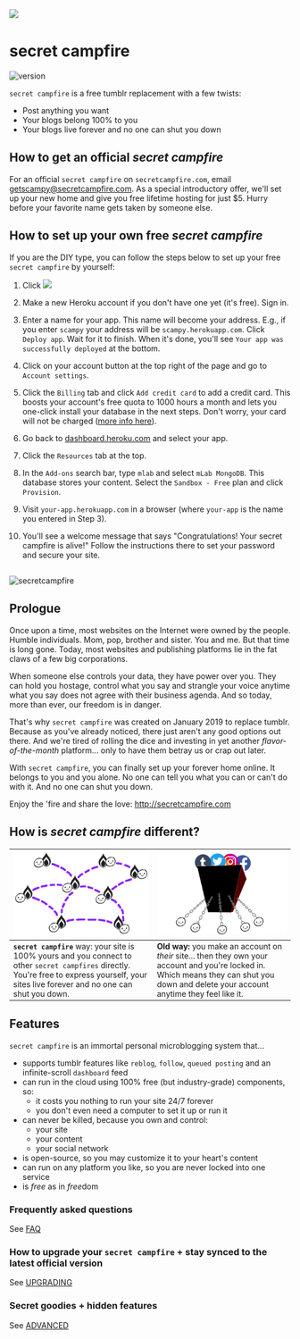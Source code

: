 <img src="public/media/logoLight.png" height="60">

# secret campfire 
![version](https://img.shields.io/badge/version-1.1.0-blue.svg?style=for-the-badge)

`secret campfire` is a free tumblr replacement with a few twists:
- Post anything you want
- Your blogs belong 100% to you
- Your blogs live forever and no one can shut you down 

## How to get an official *secret campfire* 

For an official `secret campfire` on `secretcampfire.com`, email [getscampy@secretcampfire.com](mailto:getscampy@secretcampfire.com). As a special introductory offer, we'll set up your new home and give you free lifetime hosting for just $5. Hurry before your favorite name gets taken by someone else.

## How to set up your own free *secret campfire* 

If you are the DIY type, you can follow the steps below to set up your free `secret campfire` by yourself:

1. Click <a href="https://heroku.com/deploy" target="_blank" title="Deploy"><img src="https://www.herokucdn.com/deploy/button.png"></a>

2. Make a new Heroku account if you don't have one yet (it's free). Sign in.

3. Enter a name for your app. This name will become your address. E.g., if you enter `scampy` your address will be `scampy.herokuapp.com`. Click `Deploy app`. Wait for it to finish. When it's done, you'll see `Your app was successfully deployed` at the bottom.

4. Click on your account button at the top right of the page and go to `Account settings`. 

5. Click the `Billing` tab and click `Add credit card` to add a credit card. This boosts your account's free quota to 1000 hours a month and lets you one-click install your database in the next steps. Don't worry, your card will not be charged ([more info here](docs/FAQ.md#why-do-i-need-to-provide-my-credit-card-to-heroku-if-its-100-free)).

6. Go back to <a href="https://dashboard.heroku.com" target="_blank">dashboard.heroku.com</a> and select your app.

7. Click the `Resources` tab at the top.

8. In the `Add-ons` search bar, type `mlab` and select `mLab MongoDB`. This database stores your content. Select the `Sandbox - Free` plan and click `Provision`.

9. Visit `your-app.herokuapp.com` in a browser (where `your-app` is the name you entered in Step 3). 

10. You'll see a welcome message that says "Congratulations! Your secret campfire is alive!" Follow the instructions there to set your password and secure your site. 
  
## 

![secretcampfire](public/media/glowingForest.jpg)

## Prologue

Once upon a time, most websites on the Internet were owned by the people. Humble individuals. Mom, pop, brother and sister. You and me. But that time is long gone. Today, most websites and publishing platforms lie in the fat claws of a few big corporations. 

When someone else controls your data, they have power over you. They can hold you hostage, control what you say and strangle your voice anytime what you say does not agree with their business agenda. And so today, more than ever, our freedom is in danger.

That's why `secret campfire` was created on January 2019 to replace tumblr. Because as you've already noticed, there just aren't any good options out there. And we're tired of rolling the dice and investing in yet another *flavor-of-the-month* platform... only to have them betray us or crap out later.  

With `secret campfire`, you can finally set up your forever home online. It belongs to you and you alone. No one can tell you what you can or can't do with it. And no one can shut you down. 

Enjoy the 'fire and share the love: http://secretcampfire.com

## How is *secret campfire* different?


| <img src="docs/media/new-way.png" alt="secret campfire way"> | <img src="docs/media/old-way.png" alt="Evil way">  |
| -------------------------------------------------- | ------------------------------------------------------------ |
| **`secret campfire`** way: your site is 100% yours and you connect to other `secret campfires` directly. You're free to express yourself, your sites live forever and no one can shut you down. | **Old way:** you make an account on *their* site... then they own your account and you're locked in. Which means they can shut you down and delete your account anytime they feel like it. | **Old way:** you make an account on their site... then they own your account and you're locked in. Which means they can shut you down and delete your account anytime they feel like it. |

## Features

`secret campfire` is an immortal personal microblogging system that...
- supports tumblr features like `reblog`, `follow`, `queued posting` and an infinite-scroll `dashboard` feed
- can run in the cloud using 100% free (but industry-grade) components, so:
  - it costs you nothing to run your site 24/7 forever 
  - you don't even need a computer to set it up or run it
- can never be killed, because you own and control:
  - your site
  - your content 
  - your social network
- is open-source, so you may customize it to your heart's content
- can run on any platform you like, so you are never locked into one service
- is *free* as in *free*dom

### Frequently asked questions

See [FAQ](docs/FAQ.md)

### How to upgrade your `secret campfire` + stay synced to the latest official version

See [UPGRADING](docs/UPGRADING.md)

### Secret goodies + hidden features

See [ADVANCED](docs/ADVANCED.md)
